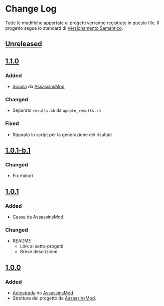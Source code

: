 # Change Log
Tutte le modifiche apportate ai progetti verranno registrate in questo file.
Il progetto segue lo standard di [Versionamento Semantico](http://semver.org/).

## [Unreleased][]

## [1.1.0][]
### Added
- [Scuola][] da [AssassinsMod][]
### Changed
- Separato `results.sh` da `update_results.sh`
### Fixed
- Riparato lo script per la generazione dei risultati

## [1.0.1-b.1][]
### Changed
- Fix minori

## [1.0.1][]
### Added
- [Cassa][] da [AssassinsMod][].

### Changed
- README
  - Link ai sotto-progetti
  - Breve descrizione

## [1.0.0][]
### Added
- [Autostrada][] da [AssassinsMod][].
- Struttura del progetto da [AssassinsMod][].


[Scuola]: /esami/Scuola
[Autostrada]: /simulazioni/Autostrada
[Cassa]: /simulazioni/Cassa

[AssassinsMod]: https://github.com/AssassinsMod

[Unreleased]: https://github.com/AssassinsMod/Lab-Prog/compare/master...develop
[1.1.0]: https://github.com/AssassinsMod/Lab-Prog/compare/1.0.1-b.1...1.1.0
[1.0.1-b.1]: https://github.com/AssassinsMod/Lab-Prog/compare/1.0.1...1.0.1-b.1
[1.0.1]: https://github.com/AssassinsMod/Lab-Prog/compare/1.0.0...1.0.1
[1.0.0]: https://github.com/AssassinsMod/Lab-Prog/releases/tag/1.0.0

